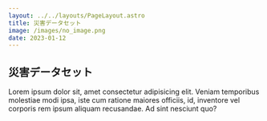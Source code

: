 ```yaml
---
layout: ../../layouts/PageLayout.astro
title: 災害データセット
image: /images/no_image.png
date: 2023-01-12
---
```

## 災害データセット

Lorem ipsum dolor sit, amet consectetur adipisicing elit. Veniam temporibus molestiae modi ipsa, iste cum ratione maiores officiis, id, inventore vel corporis rem ipsum aliquam recusandae. Ad sint nesciunt quo?
